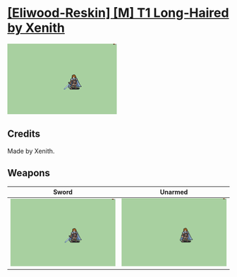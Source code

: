 # [\[Eliwood-Reskin\] \[M\] T1 Long-Haired by Xenith](./)

<img src="./1.%20Sword/Sword_000.png" alt="[Eliwood-Reskin] [M] T1 Long-Haired by Xenith standing" />

## Credits

Made by Xenith.

## Weapons


|Sword |Unarmed |
|  :---: | :---: |
| <img alt="Sword animation" src="./1.%20Sword/Sword.gif" /> | <img alt="Unarmed animation" src="./8.%20Unarmed/Unarmed.gif" /> |
